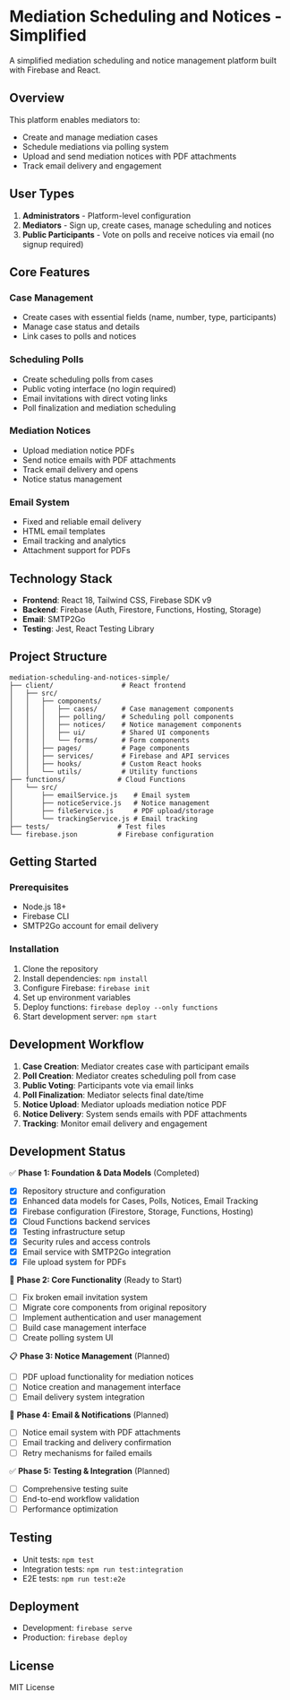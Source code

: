 # Mediation Scheduling and Notices - Simplified

A simplified mediation scheduling and notice management platform built with Firebase and React.

## Overview

This platform enables mediators to:
- Create and manage mediation cases
- Schedule mediations via polling system
- Upload and send mediation notices with PDF attachments
- Track email delivery and engagement

## User Types

1. **Administrators** - Platform-level configuration
2. **Mediators** - Sign up, create cases, manage scheduling and notices
3. **Public Participants** - Vote on polls and receive notices via email (no signup required)

## Core Features

### Case Management
- Create cases with essential fields (name, number, type, participants)
- Manage case status and details
- Link cases to polls and notices

### Scheduling Polls
- Create scheduling polls from cases
- Public voting interface (no login required)
- Email invitations with direct voting links
- Poll finalization and mediation scheduling

### Mediation Notices
- Upload mediation notice PDFs
- Send notice emails with PDF attachments
- Track email delivery and opens
- Notice status management

### Email System
- Fixed and reliable email delivery
- HTML email templates
- Email tracking and analytics
- Attachment support for PDFs

## Technology Stack

- **Frontend**: React 18, Tailwind CSS, Firebase SDK v9
- **Backend**: Firebase (Auth, Firestore, Functions, Hosting, Storage)
- **Email**: SMTP2Go
- **Testing**: Jest, React Testing Library

## Project Structure

```
mediation-scheduling-and-notices-simple/
├── client/                 # React frontend
│   ├── src/
│   │   ├── components/
│   │   │   ├── cases/      # Case management components
│   │   │   ├── polling/    # Scheduling poll components
│   │   │   ├── notices/    # Notice management components
│   │   │   ├── ui/         # Shared UI components
│   │   │   └── forms/      # Form components
│   │   ├── pages/          # Page components
│   │   ├── services/       # Firebase and API services
│   │   ├── hooks/          # Custom React hooks
│   │   └── utils/          # Utility functions
├── functions/             # Cloud Functions
│   └── src/
│       ├── emailService.js    # Email system
│       ├── noticeService.js   # Notice management
│       ├── fileService.js     # PDF upload/storage
│       └── trackingService.js # Email tracking
├── tests/                 # Test files
└── firebase.json          # Firebase configuration
```

## Getting Started

### Prerequisites
- Node.js 18+
- Firebase CLI
- SMTP2Go account for email delivery

### Installation
1. Clone the repository
2. Install dependencies: `npm install`
3. Configure Firebase: `firebase init`
4. Set up environment variables
5. Deploy functions: `firebase deploy --only functions`
6. Start development server: `npm start`

## Development Workflow

1. **Case Creation**: Mediator creates case with participant emails
2. **Poll Creation**: Mediator creates scheduling poll from case
3. **Public Voting**: Participants vote via email links
4. **Poll Finalization**: Mediator selects final date/time
5. **Notice Upload**: Mediator uploads mediation notice PDF
6. **Notice Delivery**: System sends emails with PDF attachments
7. **Tracking**: Monitor email delivery and engagement

## Development Status

✅ **Phase 1: Foundation & Data Models** (Completed)
- [x] Repository structure and configuration
- [x] Enhanced data models for Cases, Polls, Notices, Email Tracking
- [x] Firebase configuration (Firestore, Storage, Functions, Hosting)
- [x] Cloud Functions backend services
- [x] Testing infrastructure setup
- [x] Security rules and access controls
- [x] Email service with SMTP2Go integration
- [x] File upload system for PDFs

🚧 **Phase 2: Core Functionality** (Ready to Start)
- [ ] Fix broken email invitation system
- [ ] Migrate core components from original repository
- [ ] Implement authentication and user management
- [ ] Build case management interface
- [ ] Create polling system UI

📋 **Phase 3: Notice Management** (Planned)
- [ ] PDF upload functionality for mediation notices
- [ ] Notice creation and management interface
- [ ] Email delivery system integration

📧 **Phase 4: Email & Notifications** (Planned)
- [ ] Notice email system with PDF attachments
- [ ] Email tracking and delivery confirmation
- [ ] Retry mechanisms for failed emails

✅ **Phase 5: Testing & Integration** (Planned)
- [ ] Comprehensive testing suite
- [ ] End-to-end workflow validation
- [ ] Performance optimization

## Testing

- Unit tests: `npm test`
- Integration tests: `npm run test:integration`
- E2E tests: `npm run test:e2e`

## Deployment

- Development: `firebase serve`
- Production: `firebase deploy`

## License

MIT License